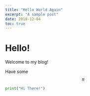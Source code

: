```yaml
---
title: "Hello World Again"
excerpt: "A sample post"
date: 2018-12-04
toc: true
---
```


# Hello!

Welcome to my blog!

Have some $$\pi$$

```python
print("Hi There!")
```

<script type="text/javascript" async
  src="https://cdn.mathjax.org/mathjax/latest/MathJax.js?config=TeX-MML-AM_CHTML">
</script>
